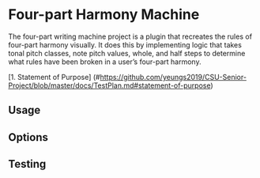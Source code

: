 # Four-part Harmony Machine

The four-part writing machine project is a plugin that recreates the rules of four-part harmony visually.  It does this by implementing logic that takes tonal pitch classes, note pitch values, whole, and half steps to determine what rules have been broken in a user’s four-part harmony.

[1. Statement of Purpose] (#https://github.com/yeungs2019/CSU-Senior-Project/blob/master/docs/TestPlan.md#statement-of-purpose)

## Usage

## Options

## Testing

